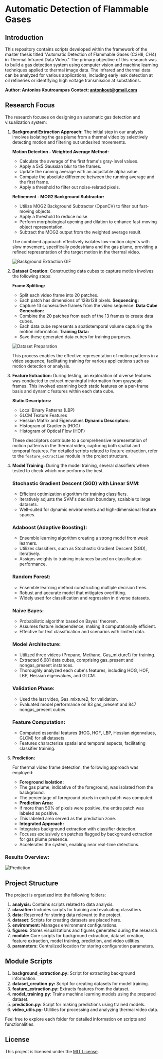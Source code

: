 # Automatic Detection of Flammable Gases

## Introduction

This repository contains scripts developed within the framework of the master thesis titled "Automatic Detection of Flammable Gases (C3H8, CH4) in Thermal Infrared Data Video." The primary objective of this research was to build a gas detection system using computer vision and machine learning techniques applied to thermal image data. The infrared and thermal data can be analyzed for various applications, including early leak detection at oil refineries or identifying high voltage transmission at substations.

**Author: Antonios Koutroumpas**
**Contact: antonkout@gmail.com**

## Research Focus

The research focuses on designing an automatic gas detection and visualization system:

1. **Background Extraction Approach:**
    The initial step in our analysis involves isolating the gas plume from a thermal video by selectively detecting motion and filtering out undesired movements.

    **Motion Detection - Weighted Average Method:**
    - Calculate the average of the first frame's gray-level values.
    - Apply a 5x5 Gaussian blur to the frames.
    - Update the running average with an adjustable alpha value.
    - Compute the absolute difference between the running average and the first frame.
    - Apply a threshold to filter out noise-related pixels.

    **Refinement - MOG2 Background Subtractor:**
    - Utilize MOG2 Background Subtractor (OpenCV) to filter out fast-moving objects.
    - Apply a threshold to reduce noise.
    - Perform morphological opening and dilation to enhance fast-moving object representation.
    - Subtract the MOG2 output from the weighted average result.

    The combined approach effectively isolates low-motion objects with slow movement, specifically pedestrians and the gas plume, providing a refined representation of the target motion in the thermal video.
    
    ![Background Extraction GIF](./figures/background_extraction.gif)


2. **Dataset Creation:**
    Constructing data cubes to capture motion involves the following steps:

    **Frame Splitting:**
    - Split each video frame into 20 patches.
    - Each patch has dimensions of 128x128 pixels.
    **Sequencing:**
    - Capture 13 consecutive frames from the video sequence.
    **Data Cube Generation:**
    - Combine the 20 patches from each of the 13 frames to create data cubes.
    - Each data cube represents a spatiotemporal volume capturing the motion information.
    **Training Data:**
    - Save these generated data cubes for training purposes.

    ![Dataset Preparation](./figures/grid.png)

    This process enables the effective representation of motion patterns in a video sequence, facilitating training for various applications such as motion detection or analysis.


3. **Feature Extraction:**
    During testing, an exploration of diverse features was conducted to extract meaningful information from grayscale frames. This involved examining both static features on a per-frame basis and dynamic features within each data cube.

    **Static Descriptors:**
    - Local Binary Patterns (LBP)
    - GLCM Texture Features
    - Hessian Matrix and Eigenvalues
    **Dynamic Descriptors:**
    - Histogram of Gradients (HOG)
    - Histogram of Optical Flow (HOF)

    These descriptors contribute to a comprehensive representation of motion patterns in the thermal video, capturing both spatial and temporal features. For detailed scripts related to feature extraction, refer to the `feature_extraction` module in the project structure.


4. **Model Training:**
    During the model training, several classifiers where tested to check which one performs the best.
    
    ### Stochastic Gradient Descent (SGD) with Linear SVM:
    - Efficient optimization algorithm for training classifiers.
    - Iteratively adjusts the SVM's decision boundary, scalable to large datasets.
    - Well-suited for dynamic environments and high-dimensional feature spaces.
    ### Adaboost (Adaptive Boosting):
    - Ensemble learning algorithm creating a strong model from weak learners.
    - Utilizes classifiers, such as Stochastic Gradient Descent (SGD), iteratively.
    - Assigns weights to training instances based on classification performance.
    ### Random Forest:
    - Ensemble learning method constructing multiple decision trees.
    - Robust and accurate model that mitigates overfitting.
    - Widely used for classification and regression in diverse datasets.
    ### Naive Bayes:
    - Probabilistic algorithm based on Bayes' theorem.
    - Assumes feature independence, making it computationally efficient.
    - Effective for text classification and scenarios with limited data.

    ### Model Architecture:
    - Utilized three videos (Propane, Methane, Gas_mixture1) for training.
    - Extracted 6,681 data cubes, comprising gas_present and nongas_present instances.
    - Thoroughly analyzed each cube's features, including HOG, HOF, LBP, Hessian eigenvalues, and GLCM.
    ### Validation Phase:
    - Used the last video, Gas_mixture2, for validation.
    - Evaluated model performance on 83 gas_present and 847 nongas_present cubes.
    ### Feature Computation:
    - Computed essential features (HOG, HOF, LBP, Hessian eigenvalues, GLCM) for all datasets.
    - Features characterize spatial and temporal aspects, facilitating classifier training.


5. **Prediction:**

    For thermal video frame detection, the following approach was employed:

    - **Foreground Isolation:**
    - The gas plume, indicative of the foreground, was isolated from the background.
    - The percentage of foreground pixels in each patch was computed.
    - **Prediction Area:**
    - If more than 50% of pixels were positive, the entire patch was labeled as positive.
    - This labeled area served as the prediction zone.
    - **Integrated Approach:**
    - Integrates background extraction with classifier detection.
    - Focuses exclusively on patches flagged by background extraction for gas plume presence.
    - Accelerates the system, enabling near real-time detections.

### Results Overview:
![Prediction](./figures/prediction.gif)

## Project Structure

The project is organized into the following folders:

1. **analysis:** Contains scripts related to data analysis.
2. **classifier:** Includes scripts for training and evaluating classifiers.
3. **data:** Reserved for storing data relevant to the project.
4. **dataset:** Scripts for creating datasets are placed here.
5. **environment:** Manages environment configurations.
6. **figures:** Stores visualizations and figures generated during the research.
7. **module:** Core scripts for background extraction, dataset creation, feature extraction, model training, prediction, and video utilities.
8. **parameters:** Centralized location for storing configuration parameters.

## Module Scripts

1. **background_extraction.py:** Script for extracting background information.
2. **dataset_creation.py:** Script for creating datasets for model training.
3. **feature_extraction.py:** Extracts features from the dataset.
4. **model_training.py:** Trains machine learning models using the prepared dataset.
5. **prediction.py:** Script for making predictions using trained models.
6. **video_utils.py:** Utilities for processing and analyzing thermal video data.

Feel free to explore each folder for detailed information on scripts and functionalities.

## License

This project is licensed under the [MIT License](LICENSE).
